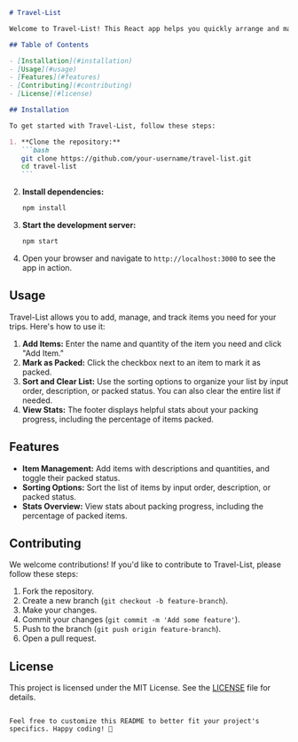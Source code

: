 ````markdown
# Travel-List

Welcome to Travel-List! This React app helps you quickly arrange and manage all the necessary items for your travels.

## Table of Contents

- [Installation](#installation)
- [Usage](#usage)
- [Features](#features)
- [Contributing](#contributing)
- [License](#license)

## Installation

To get started with Travel-List, follow these steps:

1. **Clone the repository:**
   ```bash
   git clone https://github.com/your-username/travel-list.git
   cd travel-list
   ```
````

2. **Install dependencies:**

   ```bash
   npm install
   ```

3. **Start the development server:**

   ```bash
   npm start
   ```

4. Open your browser and navigate to `http://localhost:3000` to see the app in action.

## Usage

Travel-List allows you to add, manage, and track items you need for your trips. Here's how to use it:

1. **Add Items:** Enter the name and quantity of the item you need and click "Add Item."
2. **Mark as Packed:** Click the checkbox next to an item to mark it as packed.
3. **Sort and Clear List:** Use the sorting options to organize your list by input order, description, or packed status. You can also clear the entire list if needed.
4. **View Stats:** The footer displays helpful stats about your packing progress, including the percentage of items packed.

## Features

- **Item Management:** Add items with descriptions and quantities, and toggle their packed status.
- **Sorting Options:** Sort the list of items by input order, description, or packed status.
- **Stats Overview:** View stats about packing progress, including the percentage of packed items.

## Contributing

We welcome contributions! If you'd like to contribute to Travel-List, please follow these steps:

1. Fork the repository.
2. Create a new branch (`git checkout -b feature-branch`).
3. Make your changes.
4. Commit your changes (`git commit -m 'Add some feature'`).
5. Push to the branch (`git push origin feature-branch`).
6. Open a pull request.

## License

This project is licensed under the MIT License. See the [LICENSE](LICENSE) file for details.

```

Feel free to customize this README to better fit your project's specifics. Happy coding! 🚀
```
